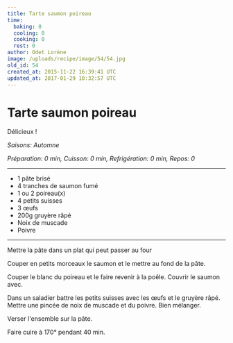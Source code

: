 ```yaml
---
title: Tarte saumon poireau
time:
  baking: 0
  cooling: 0
  cooking: 0
  rest: 0
author: Odet Lorène
image: /uploads/recipe/image/54/54.jpg
old_id: 54
created_at: 2015-11-22 16:39:41 UTC
updated_at: 2017-01-29 10:32:57 UTC
---
```


# Tarte saumon poireau

Délicieux !

*Saisons: Automne*

*Préparation: 0 min, Cuisson: 0 min, Refrigération: 0 min, Repos: 0*

---

- 1 pâte brisé
- 4 tranches de saumon fumé
- 1 ou 2 poireau(x)
- 4 petits suisses
- 3 œufs
- 200g gruyère râpé
- Noix de muscade
- Poivre

---

Mettre la pâte dans un plat qui peut passer au four

Couper en petits morceaux le saumon et le mettre au fond de la pâte.

Couper le blanc du poireau et le faire revenir à la poêle. Couvrir le saumon avec.

Dans un saladier battre les petits suisses avec les œufs et le gruyère râpé. Mettre une pincée de noix de muscade et du poivre. Bien mélanger.

Verser l'ensemble sur la pâte.

Faire cuire à 170° pendant 40 min.
